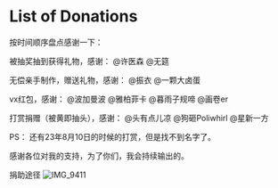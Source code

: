 # List of Donations

按时间顺序盘点感谢一下：

被抽奖抽到获得礼物，感谢：
@许医森 
@无筵 

无偿亲手制作，赠送礼物，感谢：
@振衣 
@一颗大卤蛋 

vx红包，感谢：
@波加曼波 
@雅柏菲卡 
@暮雨子规啼 
@画卷er

打赏捐赠（被黄即抽头），感谢：
@头有点儿凉 
@狗砸Poliwhirl 
@星新一方 

PS：
还有23年8月10日的时候的打赏，但是找不到名字了。

感谢各位对我的支持，为了你们，我会持续输出的。

捐助途径
![IMG_9411](https://p.ipic.vip/kpsg5x.jpg)
